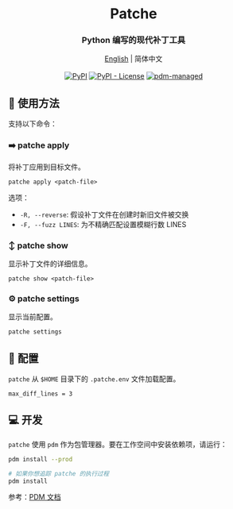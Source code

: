 <div align="center">
    <h1>Patche</h1>
    <h3>Python 编写的现代补丁工具</h3>
    <div><a href="README.md">English</a> | 简体中文</div>
    <br>
    <a href="https://pypi.org/project/Patche/"><img src="https://img.shields.io/pypi/v/Patche" alt="PyPI"></a>
    <a href="https://github.com/jingfelix/Patche/blob/main/LICENSE"><img src="https://img.shields.io/pypi/l/Patche" alt="PyPI - License"></a>
    <a href="https://pdm-project.org"><img src="https://img.shields.io/badge/pdm-managed-blueviolet" alt="pdm-managed"></a>
</div>

## 🔨 使用方法

支持以下命令：

### ➡️ patche apply

将补丁应用到目标文件。

```shell
patche apply <patch-file>
```

选项：
- `-R, --reverse`: 假设补丁文件在创建时新旧文件被交换
- `-F, --fuzz LINES`: 为不精确匹配设置模糊行数 LINES

### ↕️ patche show

显示补丁文件的详细信息。

```shell
patche show <patch-file>
```

### ⚙️ patche settings

显示当前配置。

```shell
patche settings
```

## 🧰 配置

`patche` 从 `$HOME` 目录下的 `.patche.env` 文件加载配置。

```shell
max_diff_lines = 3
```

## 💻 开发

`patche` 使用 `pdm` 作为包管理器。要在工作空间中安装依赖项，请运行：

```bash
pdm install --prod

# 如果你想追踪 patche 的执行过程
pdm install
```

参考：[PDM 文档](https://pdm-project.org/en/latest/usage/dependency/)
